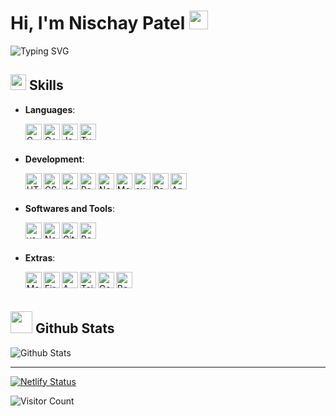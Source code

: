 #  Hi, I'm Nischay Patel <img src="https://media.giphy.com/media/hvRJCLFzcasrR4ia7z/giphy.gif" width="30">
<img src="https://readme-typing-svg.herokuapp.com?font=Noto+Sans&weight=500&size=30&pause=1000&color=0F5DA1&background=4EFFED00&vCenter=true&random=false&width=435&height=36&lines=Active+learner%2C;Computer+science+student%2C;Love+learning+new+things...%F0%9F%92%95" alt="Typing SVG" />

## <img src="https://media2.giphy.com/media/QssGEmpkyEOhBCb7e1/giphy.gif?cid=ecf05e47a0n3gi1bfqntqmob8g9aid1oyj2wr3ds3mg700bl&rid=giphy.gif" width ="25"><b> Skills </b>
- **Languages**:
  
  <img align="left" alt="C" width="26px" src="https://img.icons8.com/fluency/256/c-programming.png" />
<img align="left" alt="C++" width="26px" src="https://img.icons8.com/color/256/c-plus-plus-logo.png" />
<img align="left" alt="JavaScript" width="26px" src="https://img.icons8.com/color/512/javascript.png" />
<img align="left" alt="Typescript" width="26px" src="https://img.icons8.com/?size=512&id=nCj4PvnCO0tZ&format=png" />
  <br/>
  <br/>

- **Development**:

  <img align="left" alt="HTML5" width="26px" src="https://img.icons8.com/color/512/html-5.png" />
<img align="left" alt="CSS3" width="26px" src="https://img.icons8.com/fluency/512/css3.png" />
<img align="left" alt="JavaScript" width="26px" src="https://img.icons8.com/color/512/javascript.png" />
<img align="left" alt="React" width="26px" src="https://logos-download.com/wp-content/uploads/2016/09/React_logo_logotype_emblem.png" />
<img align="left" alt="Nextjs" width="26px" src="https://github.com/nischay-code/nischay-code/assets/95124327/69cb884d-b3c2-4ce1-a056-d73b9b8deb53" />
<img align="left" alt="MongoDB" width="26px" src="https://img.icons8.com/color/512/mongodb.png" />
<img align="left" alt="expressjs" width="26px" src="https://github.com/nischay-code/nischay-code/assets/95124327/d1e273dd-7c2a-4e29-a1b8-356962eb8e76" />
<img align="left" alt="React Native" width="26px" src="https://img.icons8.com/color/256/react-native.png" />
<img align="left" alt="Android Studio" width="26px" src="https://img.icons8.com/?size=512&id=04OFrkjznvcd&format=png" />
  <br/>
  <br/>

- **Softwares and Tools**:
  
  <img align="left" alt="vscode" width="26px" src="https://github.com/nischay-code/nischay-code/assets/95124327/385e84f9-b3c7-47f7-b5fe-5bd5743b4111" />
<img align="left" alt="Node.js" width="26px" src="https://img.icons8.com/fluency/512/node-js.png" />
<img align="left" alt="Git" width="26px" src="https://img.icons8.com/color/512/git.png" />
<img align="left" alt="Postman" width="26px" src="https://github.com/nischay-code/nischay-code/assets/95124327/c70b4dfb-9a6d-4b55-af66-fff83fec78f4" />
  <br/>
  <br/>

- **Extras**:
  
  <img align="left" alt="Markdown" width="26px" src="https://img.icons8.com/?size=512&id=21831&format=png" />  
<img align="left" alt="Firebase" width="26px" src="https://img.icons8.com/color/512/firebase.png" />
<img align="left" alt="AWS" width="26px" src="https://img.icons8.com/color/512/amazon-web-services.png" />
<img align="left" alt="TailwindCSS" width="26px" src="https://img.icons8.com/?size=512&id=CIAZz2CYc6Kc&format=png" /> 
<img align="left" alt="Google Cloud Storage" width="26px" src="https://img.icons8.com/?size=512&id=WHRLQdbEXQ16&format=png" />
<img align="left" alt="Bootstrap" width="26px" src="https://img.icons8.com/?size=512&id=84710&format=png" />
<br>
<br>

## <img src="https://media.giphy.com/media/iY8CRBdQXODJSCERIr/giphy.gif" width="35"><b> Github Stats </b>
  <img align="center" src="https://github-readme-stats.vercel.app/api?username=nischay-code&count_private=true&show_icons=true&line_height=20&title_color=7A7ADB&icon_color=2234AE&text_color=D3D3D3&bg_color=0,000000,130F40" alt="Github Stats">
 
<hr/>

[![Netlify Status](https://api.netlify.com/api/v1/badges/5347d8c2-99df-4ed4-b89c-483a0d8ffc01/deploy-status)](https://app.netlify.com/sites/nischaypatel/deploys)

![Visitor Count](https://profile-counter.glitch.me/nischay-code/count.svg)
